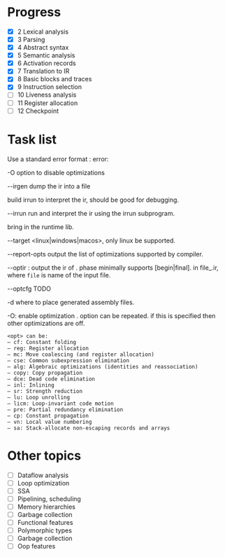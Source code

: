 # Progress
- [x] 2 Lexical analysis
- [x] 3 Parsing
- [x] 4 Abstract syntax
- [x] 5 Semantic analysis
- [x] 6 Activation records
- [x] 7 Translation to IR
- [x] 8 Basic blocks and traces
- [x] 9 Instruction selection
- [ ] 10 Liveness analysis
- [ ] 11 Register allocation
- [ ] 12 Checkpoint

# Task list
Use a standard error format <line>:<column> error:<description>

-O option to disable optimizations

--irgen dump the ir into a file

build irrun to interpret the ir, should be good for debugging.

--irrun run and interpret the ir using the irrun subprogram.

bring in the runtime lib.

--target <linux|windows|macos>, only linux be supported.

--report-opts output the list of optimizations supported by compiler.

--optir <phase> : output the ir of <phase>. phase minimally supports [begin|final]. in file_<phase>.ir, where `file` is name of the input file.

--optcfg TODO

-d <path> where to place generated assembly files.

-O<opt>: enable optimization <opt>. option can be repeated. if this is specified then other optimizations are off.

    <opt> can be:
    – cf: Constant folding
    – reg: Register allocation
    – mc: Move coalescing (and register allocation)
    – cse: Common subexpression elimination
    – alg: Algebraic optimizations (identities and reassociation)
    – copy: Copy propagation
    – dce: Dead code elimination
    – inl: Inlining
    – sr: Strength reduction
    – lu: Loop unrolling
    – licm: Loop-invariant code motion
    – pre: Partial redundancy elimination
    – cp: Constant propagation
    – vn: Local value numbering
    – sa: Stack-allocate non-escaping records and arrays

# Other topics
- [ ] Dataflow analysis
- [ ] Loop optimization
- [ ] SSA
- [ ] Pipelining, scheduling
- [ ] Memory hierarchies
- [ ] Garbage collection
- [ ] Functional features
- [ ] Polymorphic types
- [ ] Garbage collection
- [ ] Oop features